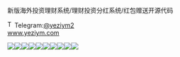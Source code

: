 新版海外投资理财系统/理财投资分红系统/红包赠送开源代码<p dir="auto"><a target="_blank" rel="noopener noreferrer nofollow" href="https://camo.githubusercontent.com/d614d90677fbc2e34c7c62ebc68c82379d87a57c4beaf05af65fec7ba6b72e36/68747470733a2f2f63646e2d69636f6e732d706e672e666c617469636f6e2e636f6d2f3531322f323131312f323131313634362e706e67"><img src="https://camo.githubusercontent.com/d614d90677fbc2e34c7c62ebc68c82379d87a57c4beaf05af65fec7ba6b72e36/68747470733a2f2f63646e2d69636f6e732d706e672e666c617469636f6e2e636f6d2f3531322f323131312f323131313634362e706e67" alt="Telegram Icon" style="width: 16px; max-width: 100%;" data-canonical-src="https://cdn-icons-png.flaticon.com/512/2111/2111646.png"></a>Telegram:<a href="https://t.me/yeziym2" rel="nofollow">@yeziym2</a><br><a href="https://www.yeziym.com/">www.yeziym.com</a></p><img src="https://github.com/yeziym/LVgGb2Ah8m/blob/main/YhUnW.png"><img src="https://github.com/yeziym/LVgGb2Ah8m/blob/main/Kzw4O.png"><img src="https://github.com/yeziym/LVgGb2Ah8m/blob/main/aUWA2.png"><img src="https://github.com/yeziym/LVgGb2Ah8m/blob/main/JtYMS.png"><img src="https://github.com/yeziym/LVgGb2Ah8m/blob/main/Dbomm.png"><img src="https://github.com/yeziym/LVgGb2Ah8m/blob/main/KRnJV.png"><img src="https://github.com/yeziym/LVgGb2Ah8m/blob/main/E9gsh.png"><img src="https://github.com/yeziym/LVgGb2Ah8m/blob/main/hIEq8.png"><img src="https://github.com/yeziym/LVgGb2Ah8m/blob/main/H2nsQ.png"><img src="https://github.com/yeziym/LVgGb2Ah8m/blob/main/ncWqL.png">